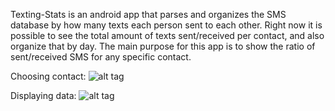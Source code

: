 Texting-Stats is an android app that parses and organizes the SMS database by how many texts each person sent to each other. Right now it is possible to see the total amount of texts sent/received per contact, and also organize that by day. The main purpose for this app is to show the ratio of sent/received SMS for any specific contact.

Choosing contact:
![alt tag](https://lh3.ggpht.com/VQXzg569xC6HVHs9nq43YxW7TjDHpiauN_clu64TpBIgTvHpcLUSVT1dbHzaRAENboU=h900-rw)

Displaying data:
![alt tag](https://lh3.ggpht.com/vM2jkEQa9zewhUkU4QVmkI5ZVWZ1kxtjto456KGkg1yusVN62_nQoLzprtmXoADiGRA=h900-rw)

